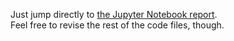 Just jump directly to <a href="https://github.com/gsolaril/topCMC/blob/main/Main%20report.ipynb">the Jupyter Notebook report</a>.
<br>Feel free to revise the rest of the code files, though.
